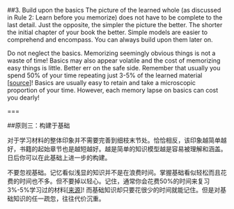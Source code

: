 ##3. Build upon the basics
The picture of the learned whole (as discussed in Rule 2: Learn before you memorize) does not have to be complete to the last detail. Just the opposite, the simpler the picture the better. The shorter the initial chapter of your book the better. Simple models are easier to comprehend and encompass. You can always build upon them later on.

Do not neglect the basics. Memorizing seemingly obvious things is not a waste of time! Basics may also appear volatile and the cost of memorizing easy things is little. Better err on the safe side. Remember that usually you spend 50% of your time repeating just 3-5% of the learned material [[source](https://www.supermemo.com/articles/theory.htm)]! Basics are usually easy to retain and take a microscopic proportion of your time. However, each memory lapse on basics can cost you dearly!

===

##原则三：构建于基础

对于学习材料的整体印象并不需要完善到细枝末节处。恰恰相反，该印象越简单越好，书籍的起始章节也是越短越好。越是简单的知识模型越是容易被理解和涵盖。日后你可以在此基础上进一步的构建。

不要忽视基础。记忆看似浅显的知识并不是在浪费时间。掌握基础看似轻松而且花费的时间也不多。但不要掉以轻心。记住，通常你会花费50%的时间来复习3%-5%学习过的材料[[来源](https://www.supermemo.com/articles/theory.htm)]! 而基础知识却只要花很少的时间就能记住。但是对基础知识的任一疏忽，往往代价沉重。